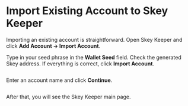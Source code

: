 # Import Existing Account to Skey Keeper

Importing an existing account is straightforward. Open Skey Keeper and click **Add Account → Import Account**.

Type in your seed phrase in the **Wallet Seed** field. Check the generated Skey address. If everything is correct, click **Import Account**.

<figure><img src="https://lh4.googleusercontent.com/YtDWXAR1gFbkBaQPz_hkFA3Z6rWaaIfclMHd3labX8GCJSaM8S-hNSMBKH8vMTvQ_zaduo1urIFEP7sp_4-2uyNvOlybOEnsN75PUrGEXx61NbiCbkDuq71gGsMqHmoKLCDpA9yleBQ_rycahLhC33XrwjLk4tqJy4NzwQb5VNymRv2g-fVZH8Ov8Zxn" alt=""><figcaption></figcaption></figure>

Enter an account name and click **Continue**.

<figure><img src="https://lh6.googleusercontent.com/XBmBXpWJ0XPUGAVV3OBtPfmmHcnfW72oV7R4Fle7UVI3JzEF6tr1wry34KA2asVcjSXW7nQmBsp95kL0sqfH4SLkVjcaAy9z_jHw1Ni7ki-_EHEqQh9FTgdEtk3_mhg0aJBPwj_Q0dUfQO74uGBYymQScbcGCOhu-2nLwidHITUens8SoDbuOY0OiqSv" alt=""><figcaption></figcaption></figure>

After that, you will see the Skey Keeper main page.
